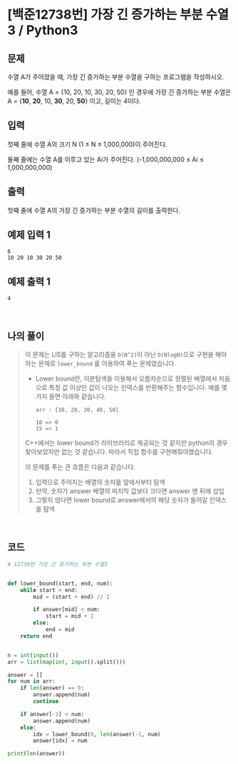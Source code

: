 # [백준12738번] 가장 긴 증가하는 부분 수열 3 / Python3

## 문제

수열 A가 주어졌을 때, 가장 긴 증가하는 부분 수열을 구하는 프로그램을 작성하시오.

예를 들어, 수열 A = {10, 20, 10, 30, 20, 50} 인 경우에 가장 긴 증가하는 부분 수열은 A = {**10**, **20**, 10, **30**, 20, **50**} 이고, 길이는 4이다.

## 입력

첫째 줄에 수열 A의 크기 N (1 ≤ N ≤ 1,000,000)이 주어진다.

둘째 줄에는 수열 A를 이루고 있는 Ai가 주어진다. (-1,000,000,000 ≤ Ai ≤ 1,000,000,000)

## 출력

첫째 줄에 수열 A의 가장 긴 증가하는 부분 수열의 길이를 출력한다.

## 예제 입력 1

```
6
10 20 10 30 20 50
```

## 예제 출력 1

```
4
```

<br>

## 나의 풀이

> 이 문제는 LIS를 구하는 알고리즘을 `O(N^2)`이 아닌 `O(NlogN)`으로 구현을 해야하는 문제로 `lower_bound` 를 이용하여 푸는 문제였습니다.
>
> - Lower bound란, 이분탐색을 이용해서 오름차순으로 정렬된 배열에서 처음으로 특정 값 이상인 값이 나오는 인덱스를 반환해주는 함수입니다. 예를 몇가지 들면 아래와 같습니다.
>
>   ```
>   arr : [10, 20, 30, 40, 50]
>   
>   10 => 0
>   15 => 1 
>   ```
>
> C++에서는 lower bound가 라이브러리로 제공되는 것 같지만 python의 경우 찾아보았지만 없는 것 같습니다. 따라서 직접 함수를 구현해줘야했습니다.
>
> 이 문제를 푸는 큰 흐름은 다음과 같습니다.
>
> 1. 입력으로 주어지는 배열의 숫자를 앞에서부터 탐색
> 2. 만약, 숫자가 answer 배열의 마지막 값보다 크다면 answer 맨 뒤에 삽입
> 3. 그렇지 않다면 lower bound로 answer에서의 해당 숫자가 들어갈 인덱스를 탐색

<br>

## 코드

```python
# 12738번 가장 긴 증가하는 부분 수열3


def lower_bound(start, end, num):
    while start < end:
        mid = (start + end) // 2

        if answer[mid] < num:
            start = mid + 1
        else:
            end = mid
    return end


n = int(input())
arr = list(map(int, input().split()))

answer = []
for num in arr:
    if len(answer) == 0:
        answer.append(num)
        continue

    if answer[-1] < num:
        answer.append(num)
    else:
        idx = lower_bound(0, len(answer)-1, num)
        answer[idx] = num

print(len(answer))
```
